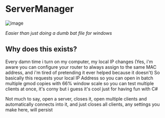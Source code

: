 # ServerManager

![image](https://github.com/gonzalologorg/ServerManager/assets/7375225/b9420c97-e598-45e8-8e9c-334498c34f0d)

_Easier than just doing a dumb bat file for windows_

## Why does this exists?

Every damn time i turn on my computer, my local IP changes (Yes, i'm aware you can configure your router to always assign to the same MAC address, and i'm tired of pretending it ever helped because it doesn't)
So basically this requests your local IP Address so you can open in batch multiple gmod copies with 66% window scale so you can test multiple clients at once, it's corny but i guess it's cool just for having fun with C#

Not much to say, open a server, closes it, open multiple clients and automatically connects into it, and just closes all clients, any settings you make here, will persist
